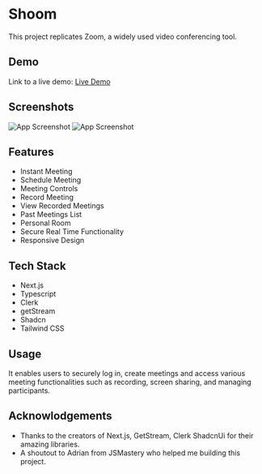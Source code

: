 # Shoom

This project replicates Zoom, a widely used video conferencing tool.

## Demo

Link to a live demo: [Live Demo](https://glorify-liart.vercel.app/)

## Screenshots

![App Screenshot](https://i.ibb.co/GQpqd8V/Screenshot-2024-04-08-at-8-05-11-PM.png)
![App Screenshot](https://i.ibb.co/bzh29wC/Screenshot-2024-04-08-at-8-11-46-PM.png)

## Features

- Instant Meeting
- Schedule Meeting
- Meeting Controls
- Record Meeting
- View Recorded Meetings
- Past Meetings List
- Personal Room
- Secure Real Time Functionality
- Responsive Design

## Tech Stack

- Next.js
- Typescript
- Clerk
- getStream
- Shadcn
- Tailwind CSS

## Usage

It enables users to securely log in, create meetings and access various meeting functionalities such as recording, screen sharing, and managing participants.

## Acknowlodgements

- Thanks to the creators of Next.js, GetStream, Clerk ShadcnUi for their amazing libraries.
- A shoutout to Adrian from JSMastery who helped me building this project.
